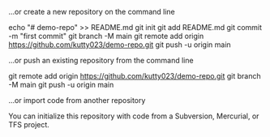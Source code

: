 …or create a new repository on the command line

echo "# demo-repo" >> README.md
git init
git add README.md
git commit -m "first commit"
git branch -M main
git remote add origin https://github.com/kutty023/demo-repo.git
git push -u origin main

…or push an existing repository from the command line

git remote add origin https://github.com/kutty023/demo-repo.git
git branch -M main
git push -u origin main

…or import code from another repository

You can initialize this repository with code from a Subversion, Mercurial, or TFS project.
